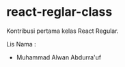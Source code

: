 # react-reglar-class
Kontribusi pertama kelas React Regular.


Lis Nama :
- Muhammad Alwan Abdurra'uf
